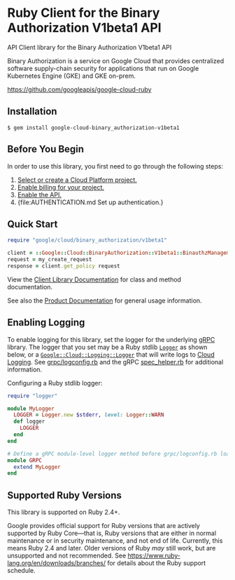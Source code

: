 # Ruby Client for the Binary Authorization V1beta1 API

API Client library for the Binary Authorization V1beta1 API

Binary Authorization is a service on Google Cloud that provides centralized software supply-chain security for applications that run on Google Kubernetes Engine (GKE) and GKE on-prem.

https://github.com/googleapis/google-cloud-ruby

## Installation

```
$ gem install google-cloud-binary_authorization-v1beta1
```

## Before You Begin

In order to use this library, you first need to go through the following steps:

1. [Select or create a Cloud Platform project.](https://console.cloud.google.com/project)
1. [Enable billing for your project.](https://cloud.google.com/billing/docs/how-to/modify-project#enable_billing_for_a_project)
1. [Enable the API.](https://console.cloud.google.com/apis/library/binaryauthorization.googleapis.com)
1. {file:AUTHENTICATION.md Set up authentication.}

## Quick Start

```ruby
require "google/cloud/binary_authorization/v1beta1"

client = ::Google::Cloud::BinaryAuthorization::V1beta1::BinauthzManagementService::Client.new
request = my_create_request
response = client.get_policy request
```

View the [Client Library Documentation](https://googleapis.dev/ruby/google-cloud-binary_authorization-v1beta1/latest)
for class and method documentation.

See also the [Product Documentation](https://cloud.google.com/binary-authorization/)
for general usage information.

## Enabling Logging

To enable logging for this library, set the logger for the underlying [gRPC](https://github.com/grpc/grpc/tree/master/src/ruby) library.
The logger that you set may be a Ruby stdlib [`Logger`](https://ruby-doc.org/stdlib/libdoc/logger/rdoc/Logger.html) as shown below,
or a [`Google::Cloud::Logging::Logger`](https://googleapis.dev/ruby/google-cloud-logging/latest)
that will write logs to [Cloud Logging](https://cloud.google.com/logging/). See [grpc/logconfig.rb](https://github.com/grpc/grpc/blob/master/src/ruby/lib/grpc/logconfig.rb)
and the gRPC [spec_helper.rb](https://github.com/grpc/grpc/blob/master/src/ruby/spec/spec_helper.rb) for additional information.

Configuring a Ruby stdlib logger:

```ruby
require "logger"

module MyLogger
  LOGGER = Logger.new $stderr, level: Logger::WARN
  def logger
    LOGGER
  end
end

# Define a gRPC module-level logger method before grpc/logconfig.rb loads.
module GRPC
  extend MyLogger
end
```

## Supported Ruby Versions

This library is supported on Ruby 2.4+.

Google provides official support for Ruby versions that are actively supported
by Ruby Core—that is, Ruby versions that are either in normal maintenance or
in security maintenance, and not end of life. Currently, this means Ruby 2.4
and later. Older versions of Ruby _may_ still work, but are unsupported and not
recommended. See https://www.ruby-lang.org/en/downloads/branches/ for details
about the Ruby support schedule.
